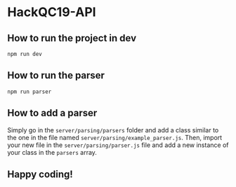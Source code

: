 # HackQC19-API

## How to run the project in dev

``` npm run dev ```

## How to run the parser

``` npm run parser ```

## How to add a parser

Simply go in the ```server/parsing/parsers``` folder and add a class similar to the one in the file named ```server/parsing/example_parser.js```.
Then, import your new file in the ```server/parsing/parser.js``` file and add a new instance of your class in the ```parsers``` array.

## Happy coding!